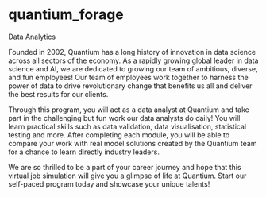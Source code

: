 # quantium_forage
Data Analytics

Founded in 2002, Quantium has a long history of innovation in data science across all sectors of the economy. As a rapidly growing global leader in data science and AI, we are dedicated to growing our team of ambitious, diverse, and fun employees! Our team of employees work together to harness the power of data to drive revolutionary change that benefits us all and deliver the best results for our clients.

Through this program, you will act as a data analyst at Quantium and take part in the challenging but fun work our data analysts do daily! You will learn practical skills such as data validation, data visualisation, statistical testing and more. After completing each module, you will be able to compare your work with real model solutions created by the Quantium team for a chance to learn directly industry leaders.

We are so thrilled to be a part of your career journey and hope that this virtual job simulation will give you a glimpse of life at Quantium. Start our self-paced program today and showcase your unique talents!
